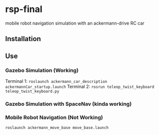 # rsp-final
mobile robot navigation simulation with an ackermann-drive RC car

## Installation


## Use 
### Gazebo Simulation (Working)

Terminal 1:
``roslaunch ackermann_car_description ackermannCar_startup.launch``
Terminal 2:
``rosrun teleop_twist_keyboard teleop_twist_keyboard.py``

### Gazebo Simulation with SpaceNav (kinda working)

### Mobile Robot Navigation (Not Working)
``roslaunch ackermann_move_base move_base.launch``
